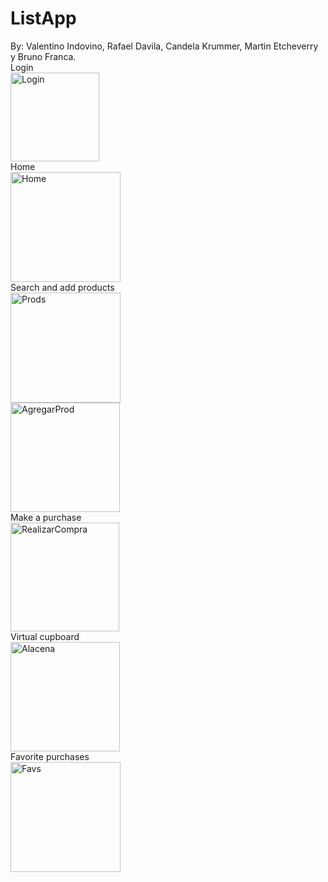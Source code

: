# ListApp
By: Valentino Indovino, Rafael Davila, Candela Krummer, Martin Etcheverry y Bruno Franca.
<br />
Login
<br />
<img width="142" alt="Login" src="https://user-images.githubusercontent.com/88804889/211888536-a12cbae2-f7d3-4c72-95f2-ca92d9eedc24.png">
<br />
Home
<br />
<img width="176" alt="Home" src="https://user-images.githubusercontent.com/88804889/211888530-db89c5d2-13f9-4a90-b50e-5383197f1ce6.png">
<br />
Search and add products
<br />
<img width="176" alt="Prods" src="https://user-images.githubusercontent.com/88804889/211888542-8929d3c7-532c-4db6-bd2f-de045a2d274e.png">
<br />
<img width="175" alt="AgregarProd" src="https://user-images.githubusercontent.com/88804889/211888545-20b27ce7-f0e6-4a4a-a9ea-ce42c4a205bb.png">
<br />
Make a purchase
<br />
<img width="174" alt="RealizarCompra" src="https://user-images.githubusercontent.com/88804889/211888544-7e3d764f-cd62-4a8f-bbf2-a47d7b0104cf.png">
<br />
Virtual cupboard
<br />
<img width="175" alt="Alacena" src="https://user-images.githubusercontent.com/88804889/211888550-0b829b11-70d0-486d-a16b-12fcbf788518.png">
<br />
Favorite purchases
<br />
<img width="176" alt="Favs" src="https://user-images.githubusercontent.com/88804889/211888552-3cfde900-a73a-481a-b301-5f6f8dd37352.png">
